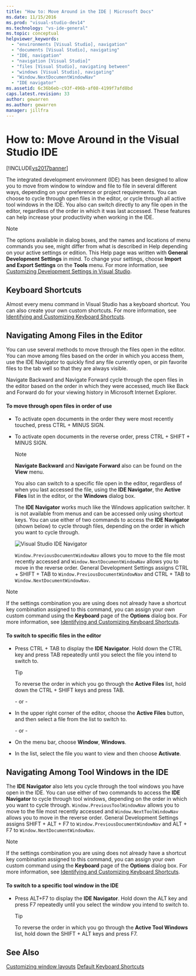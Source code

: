 ```yaml
---
title: "How to: Move Around in the IDE | Microsoft Docs"
ms.date: 11/15/2016
ms.prod: "visual-studio-dev14"
ms.technology: "vs-ide-general"
ms.topic: conceptual
helpviewer_keywords:
  - "environments [Visual Studio], navigation"
  - "documents [Visual Studio], navigating"
  - "IDE, navigation"
  - "navigation [Visual Studio]"
  - "files [Visual Studio], navigating between"
  - "windows [Visual Studio], navigating"
  - "Window.NextDocumentWindowNav"
  - "IDE navigator"
ms.assetid: 6c36b6eb-c93f-496b-af08-4199f7afd8bd
caps.latest.revision: 33
author: gewarren
ms.author: gewarren
manager: jillfra
---
```

# How to: Move Around in the Visual Studio IDE
[!INCLUDE[vs2017banner](../includes/vs2017banner.md)]

The integrated development environment (IDE) has been designed to allow you to move from window to window and file to file in several different ways, depending on your preference or project requirements. You can choose to cycle through open files in the editor, or cycle through all active tool windows in the IDE. You also can switch directly to any file open in the editor, regardless of the order in which it was last accessed. These features can help increase your productivity when working in the IDE.

> [!NOTE]
> The options available in dialog boxes, and the names and locations of menu commands you see, might differ from what is described in Help depending on your active settings or edition. This Help page was written with **General Development Settings** in mind. To change your settings, choose **Import and Export Settings** on the **Tools** menu. For more information, see [Customizing Development Settings in Visual Studio](http://msdn.microsoft.com/22c4debb-4e31-47a8-8f19-16f328d7dcd3).

## Keyboard Shortcuts
 Almost every menu command in Visual Studio has a keyboard shortcut. You can also create your own custom shortcuts. For more information, see [Identifying and Customizing Keyboard Shortcuts](../ide/identifying-and-customizing-keyboard-shortcuts-in-visual-studio.md).

## Navigating Among Files in the Editor
 You can use several methods to move through the files open in the editor. You can move among files based on the order in which you access them, use the IDE Navigator to quickly find any file currently open, or pin favorite files to the tab well so that they are always visible.

 Navigate Backward and Navigate Forward cycle through the open files in the editor based on the order in which they were accessed, much like Back and Forward do for your viewing history in Microsoft Internet Explorer.

#### To move through open files in order of use

- To activate open documents in the order they were most recently touched, press CTRL + MINUS SIGN.

- To activate open documents in the reverse order, press CTRL + SHIFT + MINUS SIGN.

  > [!NOTE]
  > **Navigate Backward** and **Navigate Forward** also can be found on the **View** menu.

  You also can switch to a specific file open in the editor, regardless of when you last accessed the file, using the **IDE Navigator**, the **Active Files** list in the editor, or the **Windows** dialog box.

  The **IDE Navigator** works much like the Windows application switcher. It is not available from menus and can be accessed only using shortcut keys. You can use either of two commands to access the **IDE Navigator** (shown below) to cycle through files, depending on the order in which you want to cycle through.

  ![Visual Studio IDE Navigator](../ide/media/vs2015-ide-navigator.png "VS2015_IDE_Navigator")

  `Window.PreviousDocumentWindowNav` allows you to move to the file most recently accessed and `Window.NextDocumentWindowNav` allows you to move in the reverse order. General Development Settings assigns CTRL + SHIFT + TAB to `Window.PreviousDocumentWindowNav` and CTRL + TAB to `Window.NextDocumentWindowNav`.

> [!NOTE]
> If the settings combination you are using does not already have a shortcut key combination assigned to this command, you can assign your own custom command using the **Keyboard** page of the **Options** dialog box. For more information, see [Identifying and Customizing Keyboard Shortcuts](../ide/identifying-and-customizing-keyboard-shortcuts-in-visual-studio.md).

#### To switch to specific files in the editor

- Press CTRL + TAB to display the **IDE Navigator**. Hold down the CTRL key and press TAB repeatedly until you select the file you intend to switch to.

    > [!TIP]
    > To reverse the order in which you go through the **Active Files** list, hold down the CTRL + SHIFT keys and press TAB.

     \- or -

- In the upper right corner of the editor, choose the **Active Files** button, and then select a file from the list to switch to.

     \- or -

- On the menu bar, choose **Window**, **Windows**.

- In the list, select the file you want to view and then choose **Activate**.

## Navigating Among Tool Windows in the IDE
 The **IDE Navigator** also lets you cycle through the tool windows you have open in the IDE. You can use either of two commands to access the **IDE Navigator** to cycle through tool windows, depending on the order in which you want to cycle through. `Window.PreviousToolWindowNav` allows you to move to the file most recently accessed and `Window.NextToolWindowNav` allows you to move in the reverse order. General Development Settings assigns SHIFT + ALT + F7 to `Window.PreviousDocumentWindowNav` and ALT + F7 to `Window.NextDocumentWindowNav`.

> [!NOTE]
> If the settings combination you are using does not already have a shortcut key combination assigned to this command, you can assign your own custom command using the **Keyboard** page of the **Options** dialog box. For more information, see [Identifying and Customizing Keyboard Shortcuts](../ide/identifying-and-customizing-keyboard-shortcuts-in-visual-studio.md).

#### To switch to a specific tool window in the IDE

- Press ALT+F7 to display the **IDE Navigator**. Hold down the ALT key and press F7 repeatedly until you select the window you intend to switch to.

    > [!TIP]
    > To reverse the order in which you go through the **Active Tool Windows** list, hold down the SHIFT + ALT keys and press F7.

## See Also
 [Customizing window layouts](../ide/customizing-window-layouts-in-visual-studio.md)
 [Default Keyboard Shortcuts](../ide/default-keyboard-shortcuts-in-visual-studio.md)
